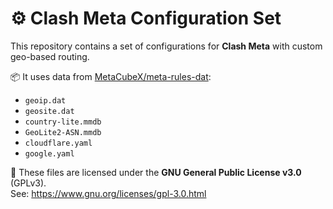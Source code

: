 # ⚙️ Clash Meta Configuration Set

This repository contains a set of configurations for **Clash Meta** with custom geo-based routing.

📦 It uses data from [MetaCubeX/meta-rules-dat](https://github.com/MetaCubeX/meta-rules-dat):

- `geoip.dat`
- `geosite.dat`
- `country-lite.mmdb`
- `GeoLite2-ASN.mmdb`
- `cloudflare.yaml`
- `google.yaml`

📝 These files are licensed under the **GNU General Public License v3.0** (GPLv3).  
See: https://www.gnu.org/licenses/gpl-3.0.html

